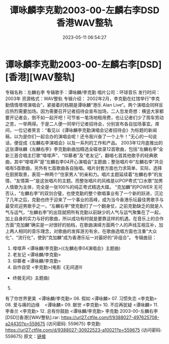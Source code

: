 ﻿---
title: 谭咏麟李克勤2003-00-左麟右李DSD香港WAV整轨
date: 2023-05-11 06:54:27
categories: WAV车载音乐、镜像
tags: 华语中文
---
# 谭咏麟李克勤2003-00-左麟右李[DSD][香港][WAV整轨]

专辑名称：左麟右李
专辑歌手：谭咏麟/李克勤
唱片公司：环球音乐
发行时间：2003年
资源格式：WAV整轨
专辑介绍：
2002年2月，李克勤在红馆举行“李克勤情情塔塔演唱会”，紧接着的档期是谭咏麟“港乐 Alan
Live”。两个演唱会同样反应热烈需要加场。因为需要召开记者招待会宣布加场，二人忽发奇想：横竖大家都要开记者会，倒不如一起开吧！可节省一笔场地租用费，也让记者们少了周车劳动之苦，一举两得。于是二人便一同举行记者招待会，分别宣布各自加场事宜。席间，一位记者笑言：“看见以《谭咏麟李克勤演唱会记者招待会》为标题的新闻稿，以为是你们一起合办的演唱会呢！还令我兴奋了一个上午！”无心的一句说话，便促成《左麟右李演唱会》以及一系列的工作和产品。
2003年12月底推出的这张谭咏麟《左麟右李》李克勤新曲加精选全碟收录12首歌曲，包括“左麟右李”全新三首合唱主打歌“嗱嗱声”、“仰慕者”及“老友记”，翻唱七首其他歌手的经典歌曲，其中“嗱嗱声”是“左麟右李04开心演唱会”主题曲；整张唱片中“左麟右李”共合唱有5首歌曲，另外有七首歌曲各自独唱。唱片封套方面也力求简单、实际，选择在厨房取景，表现一种两个“住家男人”的亲和力。唱片主题延续着“左麟右李”的友情，“友情第一”是这张唱片的主题。而整张唱片的风格是以POP粤式“口水歌”加男人情歌为主体，完全是一张100%的纯正粤式精选大碟。
“克加麟”的POWER
无可否认，“左麟右李”的双剑合璧，也使克勤的整个歌唱事业有了一个新的跃进，沉沦了几年之后，克勤也终于迎来了一个事业的高峰，成为当今香港乐坛最佳男歌手与最受欢迎男歌手之一，“左麟右李”使克勤打了一个翻身仗，之前克勤缺乏的就是人气与运气，“左麟右李”的出现就把所有克勤以前缺少的人气与运气聚集在了一起，加上自身的实力与好的歌曲，所以成功有时就是要靠这样的机遇。在音乐上的合作方面“克加麟”确实是一对很好的拍档，在歌曲演绎方面两个人的声线互相互补，加上两人相同的音乐理念，对歌曲的发挥游刃有余，在歌曲选唱方面也注重“大众化”、“流行化”，使到“克加麟”成为香港乐坛一对最好的“非组合”。
专辑曲目：
01. 嗱嗱声
<谭咏麟/李克勤>(《左麟右李04演唱会》主题曲)
02. 老友记
<谭咏麟/李克勤>
03. 仰慕者
<谭咏麟/李克勤>
04. 自作自受
<李克勤>(电影《无间道III
- 终极无间》主题曲)
05.
有了你世界更美  <谭咏麟/李克勤>
06. 假如
<谭咏麟>
07. 习惯失恋
<李克勤>
08. 爱与痛的边缘    <谭咏麟>
09. 献世
<李克勤>
10. 不应再犹疑
<谭咏麟>
11. 李香兰
<李克勤>
12. 总有你鼓励
<谭咏麟/李克勤>
李克勤 2003-00-左麟右李[DSD][香港][WAV整轨].rar: https://url27.ctfile.com/f/9388027-497625708-a24430?p=559675
(访问密码: 559675)
李克勤: https://url27.ctfile.com/d/9388027-30922523-a10021?p=559675
(访问密码: 559675)
原文：[链接](https://blog.sina.com.cn/s/blog_1647c7e76010311tq.html)